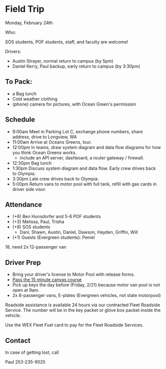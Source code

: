 # Field Trip

Monday, February 24th

Who:

SOS students, POF students, staff, and faculty are welcome!

Drivers:
* Austin Strayer, normal return to campus (by 5pm)
* Daniel Kerry, Paul backup, early return to campus (by 3:30pm)

## To Pack:

* a Bag lunch
* Cold weather clothing
* (phone) camera for pictures, with Ocean Green's permission

## Schedule
* 9:00am Meet in Parking Lot C, exchange phone numbers, share address, drive to Longview, WA
* 11:00am Arrive at Oceans Greens, tour.
* 12:00pm In teams, draw system diagram and data flow diagrams for how you think Ocean Greens works.
  * include an API server, dashboard, a router gateway / firewall.
* 12:30pm Bag lunch
* 1:30pm Discuss system diagram and data flow. Early crew drives back to Olympia.
* 3:30pm Late crew drives back to Olympia.
* 5:00pm Return vans to motor pool with full tank, refill with gas cards in driver side visor.

## Attendance

* (+6) Ben Hunsdorfer and 5-6 POF students
* (+3) Melissa, Paul, Trisha
* (+8) SOS students
  * Dani, Shawn, Austin, Daniel, Dawson, Hayden, Griffin, Will
* (+1) Guests (Evergreen students): Peniel

18, need 2x 12-passenger van

## Driver Prep

* Bring your driver's license to Motor Pool with release forms.
* [Pass the 15 minute canvas course](https://www.evergreen.edu/offices-services/motor-pool/becoming-driver)
* Pick up keys the day before (Friday, 2/21) because motor van pool is not open at 9am.
* 2x 8-passenger vans, E-plates (Evergreen vehicles, not state motorpool)

Roadside assistance is available 24 hours via our contracted Fleet Roadside Service.  The number will be in the key packet or glove box packet inside the vehicle.

Use the WEX Fleet Fuel card to pay for the Fleet Roadside Services.

## Contact

In case of getting lost, call

Paul 253-235-9025


